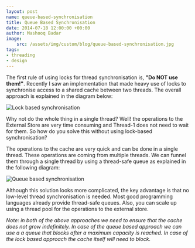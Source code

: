 ```yaml
---
layout: post
name: queue-based-synchronisation
title: Queue Based Synchronisation
date: 2014-07-18 12:00:00 +00:00
author: Mashooq Badar
image:
    src: /assets/img/custom/blog/queue-based-synchronisation.jpg
tags:
- threading
- design
---
```


The first rule of using locks for thread synchronisation is, **"Do NOT use them!"**. Recently I saw an implementation that made heavy use of locks to synchronise access to a shared cache between two threads. The overall approach is explained in the diagram below:

![Lock based synchronisation](/assets/img/custom/blog/lock-based-synchronisation.jpg)

Why not do the whole thing in a single thread? Well! the operations to the External Store are very time consuming and Thread-1 does not need to wait for them. So how do you solve this without using lock-based synchronisation?

The operations to the cache are very quick and can be done in a single thread. These operations are coming from multiple threads. We can funnel them through a single thread by using a thread-safe queue as explained in the following diagram:

![Queue based synchronisation](/assets/img/custom/blog/queue-based-synchronisation.jpg)

Although this solution looks more complicated, the key advantage is that no low-level thread synchronisation is needed. Most good programming languages already provide thread-safe queues. Also, you can scale up using a thread pool for the operations to the external store. 

*Note: in both of the above approaches we need to ensure that the cache does not grow indefinitely. In case of the queue based approach we can use a a queue that blocks after a maximum capacity is reached. In case of the lock based approach the cache itself will need to block.*